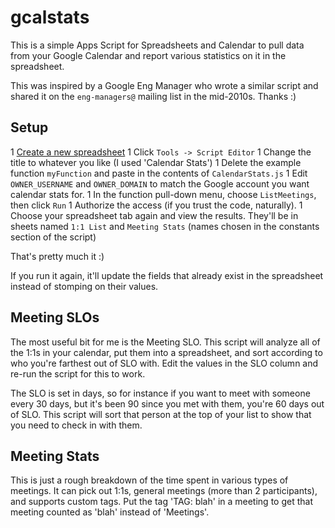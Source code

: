 # gcalstats

This is a simple Apps Script for Spreadsheets and Calendar to pull data from
your Google Calendar and report various statistics on it in the spreadsheet.

This was inspired by a Google Eng Manager who wrote a similar script and shared
it on the `eng-managers@` mailing list in the mid-2010s. Thanks :)

## Setup

  1 [Create a new spreadsheet](https://sheets.new/)
  1 Click `Tools -> Script Editor`
  1 Change the title to whatever you like (I used 'Calendar Stats')
  1 Delete the example function `myFunction` and paste in the contents of `CalendarStats.js`
  1 Edit `OWNER_USERNAME` and `OWNER_DOMAIN` to match the Google account you
    want calendar stats for.
  1 In the function pull-down menu, choose `ListMeetings`, then click `Run`
  1 Authorize the access (if you trust the code, naturally).
  1 Choose your spreadsheet tab again and view the results. They'll be in
    sheets named `1:1 List` and `Meeting Stats` (names chosen in the constants
    section of the script)

That's pretty much it :)

If you run it again, it'll update the fields that already exist in the
spreadsheet instead of stomping on their values.

## Meeting SLOs

The most useful bit for me is the Meeting SLO. This script will analyze all of
the 1:1s in your calendar, put them into a spreadsheet, and sort according to
who you're farthest out of SLO with. Edit the values in the SLO column and
re-run the script for this to work.

The SLO is set in days, so for instance if you want to meet with someone every
30 days, but it's been 90 since you met with them, you're 60 days out of SLO.
This script will sort that person at the top of your list to show that you need
to check in with them.

## Meeting Stats

This is just a rough breakdown of the time spent in various types of meetings.
It can pick out 1:1s, general meetings (more than 2 participants), and supports
custom tags. Put the tag 'TAG: blah' in a meeting to get that meeting counted
as 'blah' instead of 'Meetings'.
